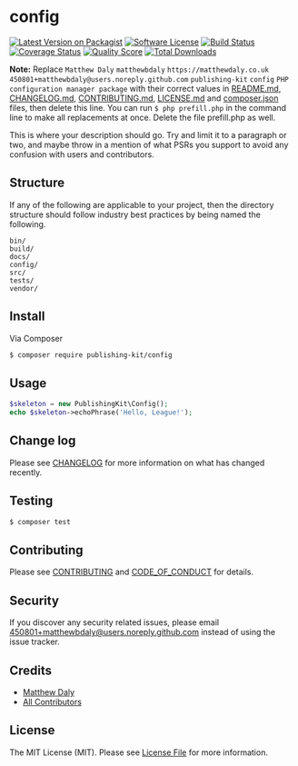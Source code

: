 # config

[![Latest Version on Packagist][ico-version]][link-packagist]
[![Software License][ico-license]](LICENSE.md)
[![Build Status][ico-travis]][link-travis]
[![Coverage Status][ico-scrutinizer]][link-scrutinizer]
[![Quality Score][ico-code-quality]][link-code-quality]
[![Total Downloads][ico-downloads]][link-downloads]

**Note:** Replace ```Matthew Daly``` ```matthewbdaly``` ```https://matthewdaly.co.uk``` ```450801+matthewbdaly@users.noreply.github.com``` ```publishing-kit``` ```config``` ```PHP configuration manager package``` with their correct values in [README.md](README.md), [CHANGELOG.md](CHANGELOG.md), [CONTRIBUTING.md](CONTRIBUTING.md), [LICENSE.md](LICENSE.md) and [composer.json](composer.json) files, then delete this line. You can run `$ php prefill.php` in the command line to make all replacements at once. Delete the file prefill.php as well.

This is where your description should go. Try and limit it to a paragraph or two, and maybe throw in a mention of what
PSRs you support to avoid any confusion with users and contributors.

## Structure

If any of the following are applicable to your project, then the directory structure should follow industry best practices by being named the following.

```
bin/        
build/
docs/
config/
src/
tests/
vendor/
```


## Install

Via Composer

``` bash
$ composer require publishing-kit/config
```

## Usage

``` php
$skeleton = new PublishingKit\Config();
echo $skeleton->echoPhrase('Hello, League!');
```

## Change log

Please see [CHANGELOG](CHANGELOG.md) for more information on what has changed recently.

## Testing

``` bash
$ composer test
```

## Contributing

Please see [CONTRIBUTING](CONTRIBUTING.md) and [CODE_OF_CONDUCT](CODE_OF_CONDUCT.md) for details.

## Security

If you discover any security related issues, please email 450801+matthewbdaly@users.noreply.github.com instead of using the issue tracker.

## Credits

- [Matthew Daly][link-author]
- [All Contributors][link-contributors]

## License

The MIT License (MIT). Please see [License File](LICENSE.md) for more information.

[ico-version]: https://img.shields.io/packagist/v/publishing-kit/config.svg?style=flat-square
[ico-license]: https://img.shields.io/badge/license-MIT-brightgreen.svg?style=flat-square
[ico-travis]: https://img.shields.io/travis/publishing-kit/config/master.svg?style=flat-square
[ico-scrutinizer]: https://img.shields.io/scrutinizer/coverage/g/publishing-kit/config.svg?style=flat-square
[ico-code-quality]: https://img.shields.io/scrutinizer/g/publishing-kit/config.svg?style=flat-square
[ico-downloads]: https://img.shields.io/packagist/dt/publishing-kit/config.svg?style=flat-square

[link-packagist]: https://packagist.org/packages/publishing-kit/config
[link-travis]: https://travis-ci.org/publishing-kit/config
[link-scrutinizer]: https://scrutinizer-ci.com/g/publishing-kit/config/code-structure
[link-code-quality]: https://scrutinizer-ci.com/g/publishing-kit/config
[link-downloads]: https://packagist.org/packages/publishing-kit/config
[link-author]: https://github.com/matthewbdaly
[link-contributors]: ../../contributors
